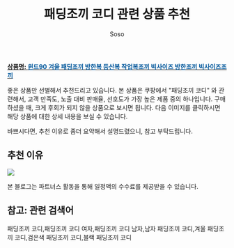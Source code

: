 ﻿---
layout: post
title:  "패딩조끼 코디 관련 상품 추천"
author: Soso
categories: [ 디저털/가전 ]
tags: [패딩조끼 코디,패딩조끼 코디 여자,패딩조끼 코디 남자,남자 패딩조끼 코디,겨울 패딩조끼 코디,검은색 패딩조끼 코디,블랙 패딩조끼 코디]
image: https://ads-partners.coupang.com/image1/0ecgBfZOaJuZ213O0TWgpS528NWfhFguUdt7FX3sCKmdqNt5Po41aU3kb0LUW4f4iY5IkLg1-GFzl8Z8s_lt251dBLV0BGR23OnkVLiJmQ1VH_t1OA6FCvq8Jys7YNBhLiJ5nSJE5sPZwWjdDehgmVZOUwDne5m-jE2a1Zhb0k-gcu_2bkaIJSqo1jqrB1rCO8tOIOREfWw3Dgv73QqXSzirJA3ewo8IpRbvxhVDFp1WJ9c-whjXP_XEV5DeCs940YIfjd9BaCm30n8Zp1x7tM2S5g3uMeFl3UjKChUy-YPF2QeC 
description: "쿠팡에서 패딩조끼 코디 관련 상품으로 가장 고객 선호도가 높은 제품 중 하나입니다."
---

<a href="https://link.coupang.com/re/AFFSDP?lptag=AF5673682&pageKey=6862020227&itemId=16387490949&vendorItemId=83578843134&traceid=V0-153-6d11e254b5207068&clickBeacon=n2OE6QqlD07UnpOXLLKQo3RW8EGRCLwYudb45FO9F8qgLpp3QHzr1UZVvaICLcxWBVNkr5X1%2BSJPntz7iy3K0LM7m5c0%2Bc752ZASwQpP%2BUqVWmpKRHcqq%2FVN6mbB4lnaUDmckHpjBhWvyLSDJvgahPhDMWEgCnTgrJnSMSo1rtx2KD6euzXDLj61KF56K%2F3B4i3Dt5KKCLv8tKMjM%2BjMD4lXSccWAPLnyarBcxScEeEzKtPa5fWwhfshJak4e61AJZQEfDtR8waV2R%2BYo9m3TDn9e5wbJYCC2oi7Y2NCi%2BRtSh5W2jJjKeyxEgxXKIPDlG5CSR%2BfWB3%2FXrdySgHuNOHcXMJ40xVuzsZ%2Fqu7nlgpIBcJyReSJHgRk5VElDmaDd1hcAroSZJ7ebjojPNxUoeNd%2F7vLkdEMR3zUQHHMTF5SFXXZFSo0TAPUJI%2F4EZ7Pl%2Bg6iPWyevMVbWp9KVNip15iDgdN%2FSsRa%2FYvivkc1ZB%2BBAwiM8h0s31hCmzuikkCANSTUCoQsblRKpMNK%2FHvlQV%2Fwm4pe1BK%2FbHehqqvXJwj%2BeXieSNlDFY6s6BlNTyfAuuQUesM2s27laTFoSkIDcsvXHc72sDsnKQ4FoYwAzwXX4NP%2BT8J4Fs7U6oL%2BQhu1nSbn7aOdH%2FYAWeB7%2Fz89QbCZDJLyKle6Z9ZyZEDUpGaReu0%2BOpigwvLL2BxQm5G%2Bfo%2FCatBdMbu3kefnPAtUimkRohBEdDqdVZY0cwpC2k6x3L6x6nwdEcLnC4ulFLE3G6BKPuBLGnOQd1gEBCKr6DEgkvtFBf049p513kTqwIKnt3Dv84fKuvX9Y9%2BpxZuP1rgCKluxzpC6hwexW8SPBtUVHqLazOPbwiCBtw%2BaCxhEPzeu3MLJm2nYk5pF9LA&requestid=20231116174744720089331178&token=31850C%7CMIXED"><b>상품명: <font color='#01579B'>윈드90 겨울 패딩조끼 방한복 등산복 작업복조끼 빅사이즈 방한조끼 빅사이즈조끼</font></b></a>

좋은 상품만 선별해서 추천드리고 있습니다.
본 상품은 쿠팡에서 "패딩조끼 코디" 와 관련해서, 고객 만족도, 노출 대비 판매율, 선호도가 가장 높은 제품 중의 하나입니다.
구매하셨을 때, 크게 후회가 되지 않을 상품으로 보시면 됩니다. 
다음 이미지를 클릭하시면 해당 상품에 대한 상세 내용을 보실 수 있습니다.

바쁘시다면, 추천 이유로 좀더 요약해서 설명드렸으니, 참고 부탁드립니다.

## 추천 이유 

<a href="https://link.coupang.com/re/AFFSDP?lptag=AF5673682&pageKey=6862020227&itemId=16387490949&vendorItemId=83578843134&traceid=V0-153-6d11e254b5207068&clickBeacon=n2OE6QqlD07UnpOXLLKQo3RW8EGRCLwYudb45FO9F8qgLpp3QHzr1UZVvaICLcxWBVNkr5X1%2BSJPntz7iy3K0LM7m5c0%2Bc752ZASwQpP%2BUqVWmpKRHcqq%2FVN6mbB4lnaUDmckHpjBhWvyLSDJvgahPhDMWEgCnTgrJnSMSo1rtx2KD6euzXDLj61KF56K%2F3B4i3Dt5KKCLv8tKMjM%2BjMD4lXSccWAPLnyarBcxScEeEzKtPa5fWwhfshJak4e61AJZQEfDtR8waV2R%2BYo9m3TDn9e5wbJYCC2oi7Y2NCi%2BRtSh5W2jJjKeyxEgxXKIPDlG5CSR%2BfWB3%2FXrdySgHuNOHcXMJ40xVuzsZ%2Fqu7nlgpIBcJyReSJHgRk5VElDmaDd1hcAroSZJ7ebjojPNxUoeNd%2F7vLkdEMR3zUQHHMTF5SFXXZFSo0TAPUJI%2F4EZ7Pl%2Bg6iPWyevMVbWp9KVNip15iDgdN%2FSsRa%2FYvivkc1ZB%2BBAwiM8h0s31hCmzuikkCANSTUCoQsblRKpMNK%2FHvlQV%2Fwm4pe1BK%2FbHehqqvXJwj%2BeXieSNlDFY6s6BlNTyfAuuQUesM2s27laTFoSkIDcsvXHc72sDsnKQ4FoYwAzwXX4NP%2BT8J4Fs7U6oL%2BQhu1nSbn7aOdH%2FYAWeB7%2Fz89QbCZDJLyKle6Z9ZyZEDUpGaReu0%2BOpigwvLL2BxQm5G%2Bfo%2FCatBdMbu3kefnPAtUimkRohBEdDqdVZY0cwpC2k6x3L6x6nwdEcLnC4ulFLE3G6BKPuBLGnOQd1gEBCKr6DEgkvtFBf049p513kTqwIKnt3Dv84fKuvX9Y9%2BpxZuP1rgCKluxzpC6hwexW8SPBtUVHqLazOPbwiCBtw%2BaCxhEPzeu3MLJm2nYk5pF9LA&requestid=20231116174744720089331178&token=31850C%7CMIXED"><img src="https://thumbnail8.coupangcdn.com/thumbnails/remote/q89/image/vendor_inventory/c123/81e658102867dbe6fee7f77d752a4b52bce2cfa52792bda28a5d7b35b7c8.jpg"></a> 

본 블로그는 파트너스 활동을 통해 일정액의 수수료를 제공받을 수 있습니다.

## 참고: 관련 검색어    
패딩조끼 코디,패딩조끼 코디 여자,패딩조끼 코디 남자,남자 패딩조끼 코디,겨울 패딩조끼 코디,검은색 패딩조끼 코디,블랙 패딩조끼 코디